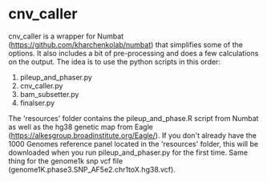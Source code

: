# cnv_caller

cnv_caller is a wrapper for Numbat (https://github.com/kharchenkolab/numbat) that simplifies some of the options. It also includes a bit of pre-processing and does a few calculations on the output. The idea is to use the python scripts in this order:

1. pileup_and_phaser.py
2. cnv_caller.py
3. bam_subsetter.py
4. finalser.py

The 'resources' folder contains the pileup_and_phase.R script from Numbat as well as the hg38 genetic map from Eagle (https://alkesgroup.broadinstitute.org/Eagle/). If you don't already have the 1000 Genomes reference panel located in the 'resources' folder, this will be downloaded when you run pileup_and_phaser.py for the first time. Same thing for the genome1k snp vcf file (genome1K.phase3.SNP_AF5e2.chr1toX.hg38.vcf). 
